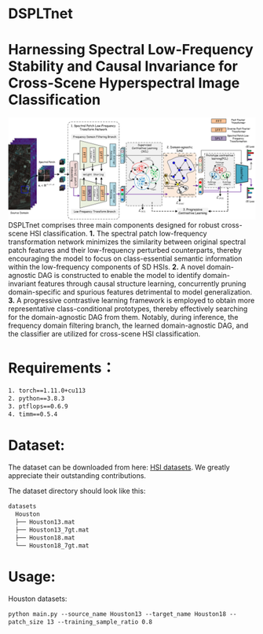 # DSPLTnet
# Harnessing Spectral Low-Frequency Stability and Causal Invariance for Cross-Scene Hyperspectral Image Classification
![DSPLTnet Framework](figure/DSPLTnet.png)
DSPLTnet comprises three main components designed for robust cross-scene HSI classification. **1.** The spectral patch low-frequency transformation network minimizes the similarity between original spectral patch features and their low-frequency perturbed counterparts, thereby encouraging the model to focus on class-essential semantic information within the low-frequency components of SD HSIs. **2.** A novel domain-agnostic DAG is constructed to enable the model to identify domain-invariant features through causal structure learning, concurrently pruning domain-specific and spurious features detrimental to model generalization. **3.** A progressive contrastive learning framework is employed to obtain more representative class-conditional prototypes, thereby effectively searching for the domain-agnostic DAG from them. Notably, during inference, the frequency domain filtering branch, the learned domain-agnostic DAG, and the classifier are utilized for cross-scene HSI classification.

# Requirements：
```
1. torch==1.11.0+cu113
2. python==3.8.3
3. ptflops==0.6.9
4. timm==0.5.4
```
# Dataset:
The dataset can be downloaded from here: [HSI datasets](https://github.com/YuxiangZhang-BIT/Data-CSHSI). We greatly appreciate their outstanding contributions.

The dataset directory should look like this:
```
datasets
  Houston
  ├── Houston13.mat
  ├── Houston13_7gt.mat
  ├── Houston18.mat
  └── Houston18_7gt.mat
```

# Usage:
Houston datasets:
```
python main.py --source_name Houston13 --target_name Houston18 --patch_size 13 --training_sample_ratio 0.8
```
